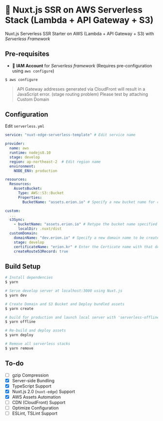 # 🚀 Nuxt.js SSR on AWS Serverless Stack (Lambda + API Gateway + S3)

Nuxt.js Serverless SSR Starter on AWS (Lambda + API Gateway + S3) with *Serverless Framework* 
  
## Pre-requisites
- 🔑 **IAM Account** for *Serverless framework* (Requires pre-configuration using `aws configure`)

```bash
$ aws configure
```

> API Gateway addresses generated via CloudFront will result in a JavaScript error. (stage routing problem) Please test by attaching Custom Domain

## Configuration

Edit `serverless.yml`

```yaml
service: "nuxt-edge-serverless-template" # Edit service name

provider:
  name: aws
  runtime: nodejs8.10
  stage: develop
  region: ap-northeast-2  # Edit region name
  environment:
    NODE_ENV: production

resources:
  Resources:
    AssetsBucket:
      Type: AWS::S3::Bucket
      Properties:
        BucketName: "assets.erion.io" # Specify a new bucket name for client assets

custom:
  ...
  s3Sync:
    - bucketName: "assets.erion.io" # Retype the bucket name specified above
      localDir: .nuxt/dist
  customDomain:
    domainName: "dev.erion.io" # Specify a new domain name to be created
    stage: develop
    certificateName: "erion.kr" # Enter the Certicate name with that domain
    createRoute53Record: true
```

## Build Setup

```bash
# Install dependencies
$ yarn

# Serve develop server at localhost:3000 using Nuxt.js
$ yarn dev

# Create Domain and S3 Bucket and Deploy bundled assets
$ yarn create

# build for production and launch local server with 'serverless-offline' plugin
$ yarn offline

# Re-build and deploy assets
$ yarn deploy

# Remove all serverless stacks
$ yarn remove
```

## To-do
- [ ] gzip Compression
- [x] Server-side Bundling
- [x] TypeScript Support
- [x] Nuxt.js 2.0 (`nuxt-edge`) Support
- [x] AWS Assets Automation
- [ ] CDN (CloudFront) Support
- [ ] Optimize Configuration
- [ ] ESLint, TSLint Support
